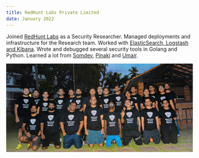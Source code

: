 ```yaml
---
title: RedHunt Labs Private Limited
date: January 2022
---
```


Joined [RedHunt Labs](https://redhuntlabs.com/) as a Security Researcher. Managed deployments and infrastructure for the Research team. Worked with [ElasticSearch, Logstash and Kibana](https://www.elastic.co/what-is/elk-stack). Wrote and debugged several security tools in Golang and Python. Learned a lot from [Somdev](https://github.com/s0md3v), [Pinaki](https://github.com/0xinfection) and [Umair](https://github.com/umair9747).

![RedHunt Team photo](assets/redhunt.jpg "RedHunt Team")